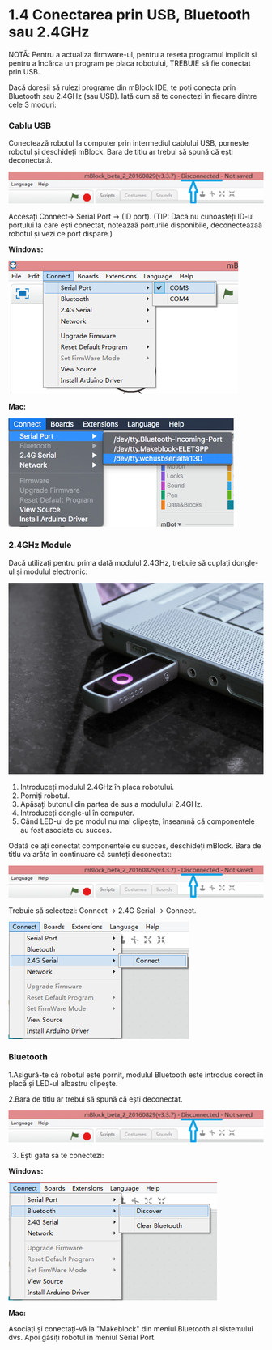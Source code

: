 # 1.4 Conectarea prin USB, Bluetooth sau 2.4GHz

NOTĂ: Pentru a actualiza firmware-ul, pentru a reseta programul implicit și pentru a încărca un program pe placa robotului, TREBUIE să fie conectat prin USB.

Dacă doreșii să rulezi programe din mBlock IDE, te poți conecta prin Bluetooth sau 2.4GHz \(sau USB\). Iată cum să te conectezi în fiecare dintre cele 3 moduri:

### **Cablu USB**

Conectează robotul la computer prin intermediul cablului USB, pornește robotul și deschideți mBlock. Bara de titlu ar trebui să spună că ești deconectată.

![](../.gitbook/assets/image%20%2872%29.png)

Accesați Connect-&gt; Serial Port -&gt; \(ID port\). \(TIP: Dacă nu cunoașteți ID-ul portului la care ești conectat, noteazaă porturile disponibile, deconecteazaă robotul și vezi ce port dispare.\)

**Windows:**

![](../.gitbook/assets/image%20%28106%29.png)

**Mac:**

![](../.gitbook/assets/image%20%2891%29.png)

### 2.4GHz Module

Dacă utilizați pentru prima dată modulul 2.4GHz, trebuie să cuplați dongle-ul și modulul electronic:

![dongle](../.gitbook/assets/image%20%2894%29.png)

1. Introduceți modulul 2.4GHz în placa robotului. 
2. Porniți robotul. 
3. Apăsați butonul din partea de sus a modulului 2.4GHz. 
4. Introduceți dongle-ul în computer.
5. Când LED-ul de pe modul nu mai clipește, înseamnă că componentele au fost asociate cu succes.

Odată ce ați conectat componentele cu succes, deschideți mBlock. Bara de titlu va arăta în continuare că sunteți deconectat:

![](../.gitbook/assets/image%20%2876%29.png)

Trebuie să selectezi: Connect -&gt; 2.4G Serial -&gt; Connect.

![](../.gitbook/assets/image%20%2816%29.png)

### Bluetooth

1.Asigură-te că robotul este pornit, modulul Bluetooth este introdus corect în placă și LED-ul albastru clipește.

 2.Bara de titlu ar trebui să spună că ești deconectat.

![](../.gitbook/assets/image%20%2896%29.png)

3. Ești gata să te conectezi:

**Windows:**

![](../.gitbook/assets/image%20%282%29.png)

**Mac:**

Asociați și conectați-vă la "Makeblock" din meniul Bluetooth al sistemului dvs. Apoi găsiți robotul în meniul Serial Port.

